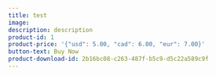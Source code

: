 ```yaml
---
title: test
image:
description: description  
product-id: 1
product-price: '{"usd": 5.00, "cad": 6.00, "eur": 7.00}'
button-text: Buy Now
product-download-id: 2b16bc08-c263-487f-b5c9-d5c22a589c9f
---
```

